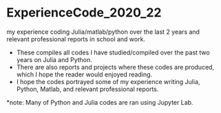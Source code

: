 # ExperienceCode_2020_22
my experience coding Julia/matlab/python over the last 2 years and relevant professional reports in school and work.

- These compiles all codes I have studied/compiled over the past two years on Julia and Python.
- There are also reports and projects where these codes are produced, which I hope the reader would enjoyed reading.
- I hope the codes portrayed some of my experience writing Julia, Python, Matlab, and relevant professional reports.

*note: Many of Python and Julia codes are ran using Jupyter Lab.
